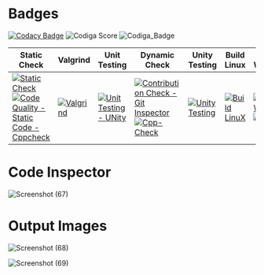 # Badges
[![Codacy Badge](https://app.codacy.com/project/badge/Grade/d1764ad9d39945bb93a9f4653bec8e77)](https://www.codacy.com/gh/samanvitha-125/M1_BatmanVsJoker_Game/dashboard?utm_source=github.com&amp;utm_medium=referral&amp;utm_content=samanvitha-125/M1_BatmanVsJoker_Game&amp;utm_campaign=Badge_Grade) ![Codiga Score](https://api.codiga.io/project/32087/score/svg) ![Codiga_Badge](https://api.codiga.io/project/32087/status/svg)

| Static Check | Valgrind | Unit Testing | Dynamic Check | Unity Testing | Build Linux| Build Windows |
| --- | --- | --- | --- | --- | --- | --- |
| [![Static Check](https://github.com/samanvitha-125/M1_BatmanVsJoker_Game/actions/workflows/Static.yml/badge.svg)](https://github.com/samanvitha-125/M1_BatmanVsJoker_Game/actions/workflows/Static.yml) [![Code Quality - Static Code - Cppcheck](https://github.com/samanvitha-125/M1_BatmanVsJoker_Game/actions/workflows/Code%20Quality%20Static%20Code%20-%20Cppcheck.yml/badge.svg)](https://github.com/samanvitha-125/M1_BatmanVsJoker_Game/actions/workflows/Code%20Quality%20Static%20Code%20-%20Cppcheck.yml) | [![Valgrind](https://github.com/samanvitha-125/M1_BatmanVsJoker_Game/actions/workflows/Valgrind.yml/badge.svg)](https://github.com/samanvitha-125/M1_BatmanVsJoker_Game/actions/workflows/Valgrind.yml) | [![Unit Testing - UNity](https://github.com/samanvitha-125/M1_BatmanVsJoker_Game/actions/workflows/UNity.yml/badge.svg)](https://github.com/samanvitha-125/M1_BatmanVsJoker_Game/actions/workflows/UNity.yml) | [![Contribution Check - Git Inspector](https://github.com/samanvitha-125/M1_BatmanVsJoker_Game/actions/workflows/vs.yml/badge.svg)](https://github.com/samanvitha-125/M1_BatmanVsJoker_Game/actions/workflows/vs.yml) [![Cpp-Check](https://github.com/samanvitha-125/M1_BatmanVsJoker_Game/actions/workflows/Cpp.yml/badge.svg)](https://github.com/samanvitha-125/M1_BatmanVsJoker_Game/actions/workflows/Cpp.yml) | [![Unity Testing](https://github.com/samanvitha-125/M1_BatmanVsJoker_Game/actions/workflows/Test.yml/badge.svg)](https://github.com/samanvitha-125/M1_BatmanVsJoker_Game/actions/workflows/Test.yml) | [![Build LinuX](https://github.com/samanvitha-125/M1_BatmanVsJoker_Game/actions/workflows/Linux.yml/badge.svg)](https://github.com/samanvitha-125/M1_BatmanVsJoker_Game/actions/workflows/Linux.yml) | [![Build-Windows](https://github.com/samanvitha-125/M1_BatmanVsJoker_Game/actions/workflows/Windows.yml/badge.svg)](https://github.com/samanvitha-125/M1_BatmanVsJoker_Game/actions/workflows/Windows.yml) [![CI](https://github.com/samanvitha-125/M1_BatmanVsJoker_Game/actions/workflows/C-cpp.yml/badge.svg)](https://github.com/samanvitha-125/M1_BatmanVsJoker_Game/actions/workflows/C-cpp.yml) |
# Code Inspector

![Screenshot (67)](https://user-images.githubusercontent.com/62429376/159704147-a632136f-3a4a-4bb8-bfa8-45b967b1f720.png)

# Output Images

![Screenshot (68)](https://user-images.githubusercontent.com/62429376/159704715-63909fcd-f589-4f9c-b8f3-73d4ae74c980.png)

![Screenshot (69)](https://user-images.githubusercontent.com/62429376/159704734-1c055e53-a370-43da-83cf-601a93354163.png)

